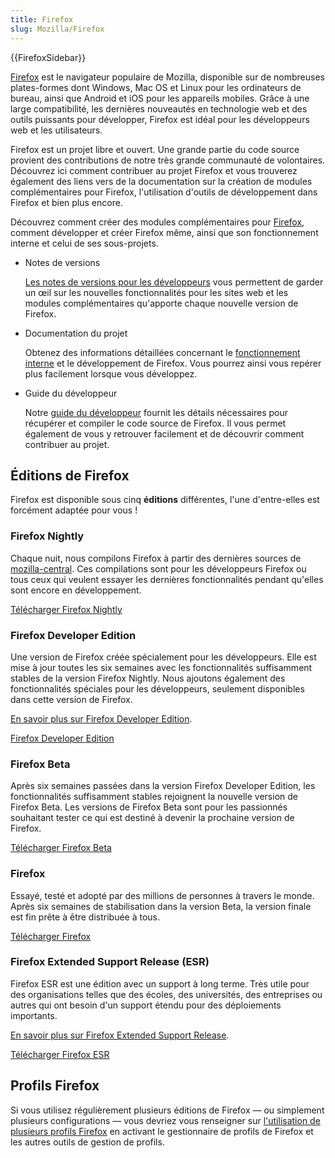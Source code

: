 ```yaml
---
title: Firefox
slug: Mozilla/Firefox
---
```


{{FirefoxSidebar}}

[Firefox](https://www.mozilla.org/fr/firefox/new/) est le navigateur populaire de Mozilla, disponible sur de nombreuses plates-formes dont Windows, Mac OS et Linux pour les ordinateurs de bureau, ainsi que Android et iOS pour les appareils mobiles. Grâce à une large compatibilité, les dernières nouveautés en technologie web et des outils puissants pour développer, Firefox est idéal pour les développeurs web et les utilisateurs.

Firefox est un projet libre et ouvert. Une grande partie du code source provient des contributions de notre très grande communauté de volontaires. Découvrez ici comment contribuer au projet Firefox et vous trouverez également des liens vers de la documentation sur la création de modules complémentaires pour Firefox, l'utilisation d'outils de développement dans Firefox et bien plus encore.

Découvrez comment créer des modules complémentaires pour [Firefox](https://www.mozilla.org/fr/firefox/new/), comment développer et créer Firefox même, ainsi que son fonctionnement interne et celui de ses sous-projets.

- Notes de versions

  [Les notes de versions pour les développeurs](/fr/docs/Mozilla/Firefox/Releases) vous permettent de garder un œil sur les nouvelles fonctionnalités pour les sites web et les modules complémentaires qu'apporte chaque nouvelle version de Firefox.

- Documentation du projet

  Obtenez des informations détaillées concernant le [fonctionnement interne](/fr/docs/Mozilla) et le développement de Firefox. Vous pourrez ainsi vous repérer plus facilement lorsque vous développez.

- Guide du développeur

  Notre [guide du développeur](/fr/docs/Developer_Guide) fournit les détails nécessaires pour récupérer et compiler le code source de Firefox. Il vous permet également de vous y retrouver facilement et de découvrir comment contribuer au projet.

## Éditions de Firefox

Firefox est disponible sous cinq **éditions** différentes, l'une d'entre-elles est forcément adaptée pour vous&nbsp;!

### Firefox Nightly

Chaque nuit, nous compilons Firefox à partir des dernières sources de [mozilla-central](/fr/docs/mozilla-central). Ces compilations sont pour les développeurs Firefox ou tous ceux qui veulent essayer les dernières fonctionnalités pendant qu'elles sont encore en développement.

[Télécharger Firefox Nightly](https://nightly.mozilla.org/)

### Firefox Developer Edition

Une version de Firefox créée spécialement pour les développeurs. Elle est mise à jour toutes les six semaines avec les fonctionnalités suffisamment stables de la version Firefox Nightly. Nous ajoutons également des fonctionnalités spéciales pour les développeurs, seulement disponibles dans cette version de Firefox.

[En savoir plus sur Firefox Developer Edition](/fr/docs.Firefox/Developer_Edition).

[Firefox Developer Edition](https://www.mozilla.org/fr/firefox/developer/)

### Firefox Beta

Après six semaines passées dans la version Firefox Developer Edition, les fonctionnalités suffisamment stables rejoignent la nouvelle version de Firefox Beta. Les versions de Firefox Beta sont pour les passionnés souhaitant tester ce qui est destiné à devenir la prochaine version de Firefox.

[Télécharger Firefox Beta](https://www.mozilla.org/firefox/channel/#beta)

### Firefox

Essayé, testé et adopté par des millions de personnes à travers le monde. Après six semaines de stabilisation dans la version Beta, la version finale est fin prête à être distribuée à tous.

[Télécharger Firefox](https://www.mozilla.org/firefox/channel/#firefox)

### Firefox Extended Support Release (ESR)

Firefox ESR est une édition avec un support à long terme. Très utile pour des organisations telles que des écoles, des universités, des entreprises ou autres qui ont besoin d'un support étendu pour des déploiements importants.

[En savoir plus sur Firefox Extended Support Release](/fr/docs/Mozilla/Firefox/Firefox_ESR).

[Télécharger Firefox ESR](https://www.mozilla.org/firefox/organizations/all/)

## Profils Firefox

Si vous utilisez régulièrement plusieurs éditions de Firefox — ou simplement plusieurs configurations — vous devriez vous renseigner sur [l'utilisation de plusieurs profils Firefox](/fr/docs/Mozilla/Firefox/Multiple_profiles) en activant le gestionnaire de profils de Firefox et les autres outils de gestion de profils.
